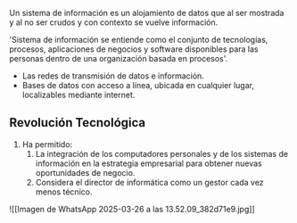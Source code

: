 
Un sistema de información es un alojamiento de datos que al ser mostrada y al no ser crudos y con contexto se vuelve información.

'Sistema de información se entiende como el conjunto de tecnologías, procesos, aplicaciones de negocios y software disponibles para las personas dentro de una organización basada en procesos'.


- Las redes de transmisión de datos e información.
- Bases de datos con acceso a línea, ubicada en cualquier lugar, localizables mediante internet.

## Revolución Tecnológica

1. Ha permitido:
	1. La integración de los computadores personales y de los sistemas de información en la estrategia empresarial para obtener nuevas oportunidades de negocio.
	2. Considera el director de informática como un gestor cada vez menos técnico.



![[Imagen de WhatsApp 2025-03-26 a las 13.52.09_382d71e9.jpg]]
